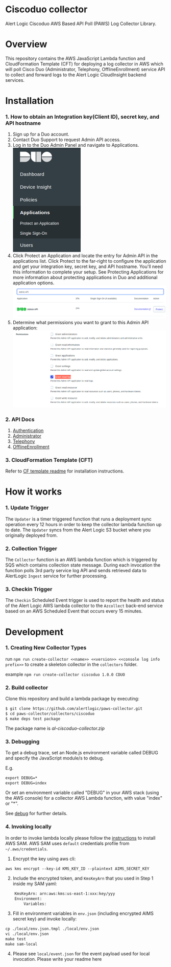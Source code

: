 # Ciscoduo collector
Alert Logic Ciscoduo AWS Based API Poll (PAWS) Log Collector Library.

# Overview
This repository contains the AWS JavaScript Lambda function and CloudFormation 
Template (CFT) for deploying a log collector in AWS which will poll Cisco Duo (Administrator, Telephony, OfflineEnrollment) service API to collect and 
forward logs to the Alert Logic CloudInsight backend services.

# Installation

### 1. How to obtain an Integration key(Client ID), secret key, and API hostname

1. Sign up for a Duo account.
2. Contact Duo Support to request Admin API access.
3. Log in to the Duo Admin Panel and navigate to Applications.<br />
![ScreenShot](./docs/Ciscoduo_img1.png)<br />
4. Click Protect an Application and locate the entry for Admin API in the applications list. Click Protect to the far-right to configure the application and get your integration key, secret key, and API hostname. You'll need this information to complete your setup. See Protecting Applications for more information about protecting applications in Duo and additional application options.
![ScreenShot](./docs/Ciscoduo_img2.png)
5. Determine what permissions you want to grant to this Admin API application:
![ScreenShot](./docs/Ciscoduo_img3.png)

### 2. API Docs

1. [Authentication](https://duo.com/docs/adminapi#authentication-logs)
2. [Administrator](https://duo.com/docs/adminapi#administrator-logs)
3. [Telephony](https://duo.com/docs/adminapi#telephony-logs)
4. [OfflineEnrollment](https://duo.com/docs/adminapi#offline-enrollment-logs)

### 3. CloudFormation Template (CFT)

Refer to [CF template readme](./cfn/README-CISCODUO.md) for installation instructions.

# How it works

### 1. Update Trigger

The `Updater` is a timer triggered function that runs a deployment sync operation 
every 12 hours in order to keep the collector lambda function up to date.
The `Updater` syncs from the Alert Logic S3 bucket where you originally deployed from.

### 2. Collection Trigger

The `Collector` function is an AWS lambda function which is triggered by SQS which contains collection state message.
During each invocation the function polls 3rd party service log API and sends retrieved data to 
AlertLogic `Ingest` service for further processing.

### 3. Checkin Trigger

The `Checkin` Scheduled Event trigger is used to report the health and status of 
the Alert Logic AWS lambda collector to the `Azcollect` back-end service based on 
an AWS Scheduled Event that occurs every 15 minutes.


# Development

### 1. Creating New Collector Types
run `npm run create-collector <<name>> <<version>> <<console log info prefix>>` to create a skeleton collector in the `collectors` folder.

example `npm run create-collector ciscoduo 1.0.0 CDUO`

### 2. Build collector
Clone this repository and build a lambda package by executing:
```
$ git clone https://github.com/alertlogic/paws-collector.git
$ cd paws-collector/collectors/ciscoduo
$ make deps test package
```

The package name is *al-ciscoduo-collector.zip*

### 3. Debugging

To get a debug trace, set an Node.js environment variable called DEBUG and
specify the JavaScript module/s to debug.

E.g.

```
export DEBUG=*
export DEBUG=index
```

Or set an environment variable called "DEBUG" in your AWS stack (using the AWS 
console) for a collector AWS Lambda function, with value "index" or "\*".

See [debug](https://www.npmjs.com/package/debug) for further details.

### 4. Invoking locally

In order to invoke lambda locally please follow the [instructions](https://docs.aws.amazon.com/lambda/latest/dg/sam-cli-requirements.html) to install AWS SAM.
AWS SAM uses `default` credentials profile from `~/.aws/credentials`.

  1. Encrypt the key using aws cli:
```
aws kms encrypt --key-id KMS_KEY_ID --plaintext AIMS_SECRET_KEY
```
  2. Include the encrypted token, and `KmsKeyArn` that you used in Step 1 inside my SAM yaml:
```
    KmsKeyArn: arn:aws:kms:us-east-1:xxx:key/yyy
    Environment:
        Variables:
```
  3. Fill in environment variables in `env.json` (including encrypted AIMS secret key) and invoke locally:

```
cp ./local/env.json.tmpl ./local/env.json
vi ./local/env.json
make test
make sam-local
```
  4. Please see `local/event.json` for the event payload used for local invocation.
Please write your readme here


